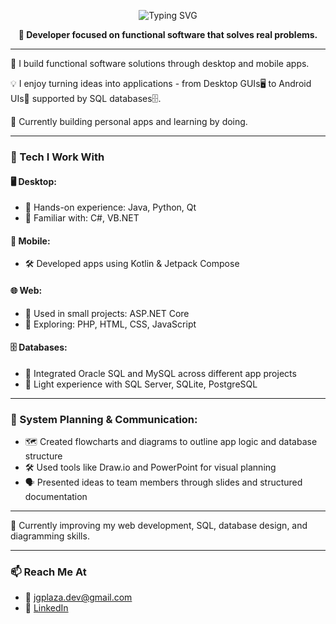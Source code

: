 <p align="center">
  <img src="https://readme-typing-svg.demolab.com?font=Fira+Code&size=24&pause=1000&center=true&vCenter=true&width=435&lines=Hello+%F0%9F%91%8B+I'm+John+Plaza" alt="Typing SVG" />
</p>

<p align="center">
  <strong>🔧 Developer focused on functional software that solves real problems.</strong>
</p>


---

🎯 I build functional software solutions through desktop and mobile apps.  

💡 I enjoy turning ideas into applications - from Desktop GUIs🖥️ to Android UIs📱 supported by SQL databases🗄️.

🔭 Currently building personal apps and learning by doing.


---

### 🧰 Tech I Work With

#### 🖥️ Desktop: 
  - 🧪 Hands-on experience: Java, Python, Qt  
  - 🧩 Familiar with: C#, VB.NET

#### 📱 Mobile:
  - 🛠️ Developed apps using Kotlin & Jetpack Compose  

#### 🌐 Web:
  - 🧪 Used in small projects: ASP.NET Core  
  - 🧩 Exploring: PHP, HTML, CSS, JavaScript  

#### 🗄️ Databases:
  - 💪 Integrated Oracle SQL and MySQL across different app projects
  - 🧩 Light experience with SQL Server, SQLite, PostgreSQL


---

### 🧱 System Planning & Communication:
- 🗺️ Created flowcharts and diagrams to outline app logic and database structure  
- 🛠️ Used tools like Draw.io and PowerPoint for visual planning  
- 🗣️ Presented ideas to team members through slides and structured documentation


---

🌱 Currently improving my web development, SQL, database design, and diagramming skills.


---

### 📫 Reach Me At

- 📧 [jgplaza.dev@gmail.com](mailto:jgplaza.dev@gmail.com)
- 💼 [LinkedIn](https://www.linkedin.com/in/jgplaza/)  
